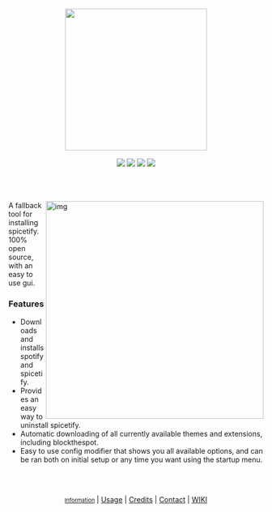 <h3 align="center"><img src="https://i.ibb.co/TPVYWJY/68747470733a2f2f692e696d6775722e636f6d2f6977634c4954512e706e67.png" height="280px"></h3>
<p align="center">
  <a href="https://github.com/OhItsTom/spicetify-easyinstall/releases/latest"><img src="https://img.shields.io/github/v/release/ohitstom/spicetify-easyinstall?include_prereleases"></a>
  <a href="https://github.com/OhItsTom/spicetify-easyinstall/releases"><img src="https://img.shields.io/github/downloads/ohitstom/spicetify-easyinstall/total"></a>
  <a href="https://github.com/OhItsTom/spicetify-easyinstall/issues?q=is%3Aissue+is%3Aclosed"><img src="https://img.shields.io/github/issues-closed/OhItsTom/spicetify-easyinstall"></a>
  <a href="https://www.youtube.com/watch?v=dQw4w9WgXcQ"><img src="https://img.shields.io/badge/OS-windows-lightgrey"></a>
</p>

<br />

<br />

<br />

<img src="https://user-images.githubusercontent.com/26436809/118751529-d0abcf00-b8a4-11eb-9876-8b15f930a691.png" alt="img" align="right" width="430px">
A fallback tool for installing spicetify. 100% open source, with an easy to use gui.

### Features
 - Downloads and installs spotify and spicetify.
 - Provides an easy way to uninstall spicetify.
 - Automatic downloading of all currently available themes and extensions, including blockthespot.
 - Easy to use config modifier that shows you all available options, and can be ran both on initial setup or any time you want using the startup menu.

<br />

<br />

<p align="center">
  <a href="https://github.com/OhItsTom/spicetify-easyinstall/wiki/information" style="font-size:11px" title="Information">Information</a>
  |
  <a href="https://github.com/OhItsTom/spicetify-easyinstall/wiki/Usage" title="Usage">Usage</a>
  |
  <a href="https://github.com/OhItsTom/spicetify-easyinstall/wiki/Credits" title="Credits">Credits</a>
  |
  <a href="https://github.com/OhItsTom/spicetify-easyinstall/wiki/Contact" title="Contact">Contact</a>
  |
  <a href="https://github.com/OhItsTom/spicetify-easyinstall/wiki" title="WIKI">WIKI</a>
</p>
